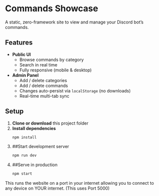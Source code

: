 # Commands Showcase

A static, zero-framework site to view and manage your Discord bot’s commands.

## Features

- **Public UI**  
  - Browse commands by category  
  - Search in real time  
  - Fully responsive (mobile & desktop)  
- **Admin Panel**  
  - Add / delete categories  
  - Add / delete commands  
  - Changes auto-persist via `localStorage` (no downloads)  
  - Real-time multi-tab sync  

## Setup

1. **Clone or download** this project folder  
2. **Install dependencies**  
   ```bash
   npm install
   ```
3. ##Start development server
   ```bash
   npm run dev
   ```
4. ##Serve in production
   ```bash
   npm start
   ```
This runs the website on a port in your internet allowing you to connect to any device on YOUR internet. (This uses Port 5000)

